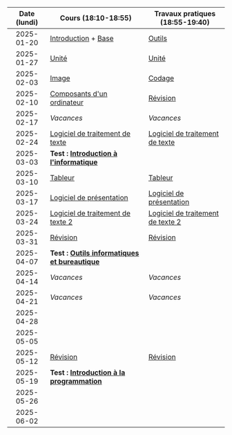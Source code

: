 | Date (lundi) | Cours (18:10-18:55)                                             | Travaux pratiques (18:55-19:40)                            |
| :----------: | --------------------------------------------------------------- | ---------------------------------------------------------- |
|  2025-01-20  | [Introduction](/docs/2c/intro) + [Base](/docs/2c/info/base)     | [Outils](/docs/2c/bure/outils)                             |
|  2025-01-27  | [Unité](/docs/2c/info/unite)                                    | [Unité](/docs/2c/info/unite)                               |
|  2025-02-03  | [Image](/docs/2c/info/image)                                    | [Codage](/docs/2c/info/codage)                             |
|  2025-02-10  | [Composants d'un ordinateur](/docs/2c/info/composant)           | [Révision](/docs/2c/info/revision)                         |
|  2025-02-17  | _Vacances_                                                      | _Vacances_                                                 |
|  2025-02-24  | [Logiciel de traitement de texte](/docs/2c/bure/texte)          | [Logiciel de traitement de texte](/docs/2c/bure/texte)     |
|  2025-03-03  | **Test : [Introduction à l'informatique](/docs/2c/info)**       |                                                            |
|  2025-03-10  | [Tableur](/docs/2c/bure/tableur)                                | [Tableur](/docs/2c/bure/tableur)                           |
|  2025-03-17  | [Logiciel de présentation](/docs/2c/bure/presentation)          | [Logiciel de présentation](/docs/2c/bure/presentation)     |
|  2025-03-24  | [Logiciel de traitement de texte 2](/docs/2c/bure/texte-2)      | [Logiciel de traitement de texte 2](/docs/2c/bure/texte-2) |
|  2025-03-31  | [Révision](/docs/2c/bure/revision)                              | [Révision](/docs/2c/bure/revision)                         |
|  2025-04-07  | **Test : [Outils informatiques et bureautique](/docs/2c/bure)** |                                                            |
|  2025-04-14  | _Vacances_                                                      | _Vacances_                                                 |
|  2025-04-21  | _Vacances_                                                      | _Vacances_                                                 |
|  2025-04-28  |                                                                 |                                                            |
|  2025-05-05  |                                                                 |                                                            |
|  2025-05-12  | [Révision](/docs/2c/prog/revision)                              | [Révision](/docs/2c/prog/revision)                         |
|  2025-05-19  | **Test : [Introduction à la programmation](/docs/2c/prog)**     |                                                            |
|  2025-05-26  |                                                                 |                                                            |
|  2025-06-02  |                                                                 |                                                            |
